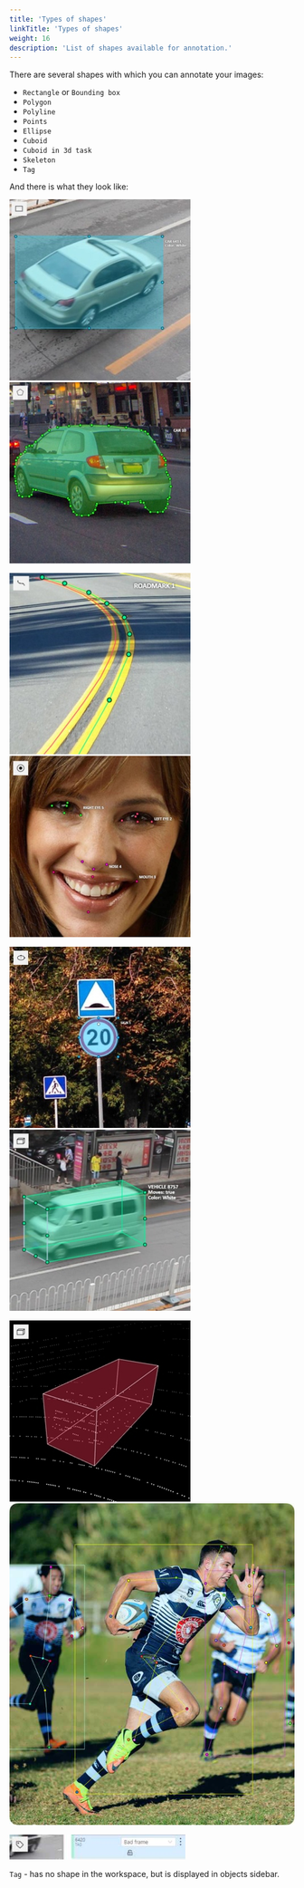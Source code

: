 ```yaml
---
title: 'Types of shapes'
linkTitle: 'Types of shapes'
weight: 16
description: 'List of shapes available for annotation.'
---
```

There are several shapes with which you can annotate your images:

- `Rectangle` or `Bounding box`
- `Polygon`
- `Polyline`
- `Points`
- `Ellipse`
- `Cuboid`
- `Cuboid in 3d task`
- `Skeleton`
- `Tag`

And there is what they look like:

![](/images/image038_detrac.jpg 'Rectangle') ![](/images/image033_detrac.jpg 'Polygon')

![](/images/image009_mapillary_vistas.jpg 'Polyline') ![](/images/image010_affectnet.jpg 'Points')

![](/images/image240_mapillary_vistas.jpg 'Ellipse') ![](/images/image015_detrac.jpg 'Cuboid')

![](/images/image218_carla_town3.jpg 'Cuboid in 3d task') ![](/images/image_skeleton_sample.jpg 'Skeleton')

![](/images/image135.jpg 'Tag')

`Tag` - has no shape in the workspace, but is displayed in objects sidebar.
